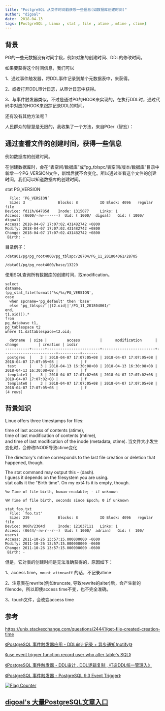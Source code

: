 ```yaml
---
title: "PostgreSQL 从文件时间戳获悉一些信息(如数据库创建时间)"
author: "digoal"
date:  2018-04-13
tags: [PostgreSQL , Linux , stat , file , atime , mtime , ctime]
---
```

## 背景    
PG的一些元数据没有时间字段，例如对象的创建时间、DDL的修改时间。  
  
如果要获得这个时间信息，我们可以  
  
1、通过事件触发器，将DDL事件记录到某个元数据表中，来获得。  
  
2、或者打开DDL审计日志，从审计日志中获得。  
  
3、与事件触发器类似，不过是通过PG的HOOK来实现的，在执行DDL时，通过代码中对应的HOOK来跟踪记录DDL的时间。  
  
还有没有其他方法呢？  
  
人民群众的智慧是无限的，我收集了一个方法，来自PGer（智宏）：  
  
## 通过查看文件的创建时间，获得一些信息  
例如数据库的创建时间。  
  
在创建数据库时，会在“表空间/数据库”或“pg_tblspc/表空间/版本/数据库”目录中新增一个PG_VERSION文件，新增后就不会变化。所以通过查看这个文件的创建时间，我们可以知道数据库的创建时间。  
  
stat PG_VERSION   
  
```  
  File: ‘PG_VERSION’  
  Size: 3               Blocks: 8          IO Block: 4096   regular file  
Device: fd11h/64785d    Inode: 1315077     Links: 1  
Access: (0600/-rw-------)  Uid: ( 1000/  digoal)   Gid: ( 1000/  digoal)  
Access: 2018-04-07 17:07:02.431482742 +0800  
Modify: 2018-04-07 17:07:02.431482742 +0800  
Change: 2018-04-07 17:07:02.431482742 +0800  
 Birth: -  
```  
  
目录例子：  
  
```  
/data01/pg/pg_root4000/pg_tblspc/28704/PG_11_201804061/28705  
  
/data01/pg/pg_root4000/base/13220  
```  
  
使用SQL查询所有数据库的创建时间，取modification。     
  
```  
select   
datname,  
(pg_stat_file(format('%s/%s/PG_VERSION',  
case   
  when spcname='pg_default' then 'base'   
  else 'pg_tblspc/'||t2.oid||'/PG_11_201804061/'    
end,  
t1.oid))).*    
from   
pg_database t1,    
pg_tablespace t2   
where t1.dattablespace=t2.oid;   
  
  datname  | size |         access         |      modification      |         change         | creation | isdir   
-----------+------+------------------------+------------------------+------------------------+----------+-------  
 postgres  |    3 | 2018-04-07 17:07:05+08 | 2018-04-07 17:07:05+08 | 2018-04-07 17:07:05+08 |          | f  
 test      |    3 | 2018-04-13 16:30:08+08 | 2018-04-13 16:30:08+08 | 2018-04-13 16:30:08+08 |          | f  
 template1 |    3 | 2018-04-07 17:07:02+08 | 2018-04-07 17:07:02+08 | 2018-04-07 17:07:02+08 |          | f  
 template0 |    3 | 2018-04-07 17:07:05+08 | 2018-04-07 17:07:05+08 | 2018-04-07 17:07:05+08 |          | f  
(4 rows)  
```  
  
  
## 背景知识  
  
Linux offers three timestamps for files:   
  
time of last access of contents (atime),   
time of last modification of contents (mtime),   
and time of last modification of the inode (metadata, ctime).  当文件大小发生变化时，会修改INODE导致ctime变化  
  
The directory's mtime corresponds to the last file creation or deletion that happened, though.  
  
  
The stat command may output this - (dash).   
I guess it depends on the filesystem you are using.   
stat calls it the "Birth time". On my ext4 fs it is empty, though.  
  
```  
%w Time of file birth, human-readable; - if unknown  
  
%W Time of file birth, seconds since Epoch; 0 if unknown  
  
stat foo.txt  
  File: `foo.txt'  
  Size: 239             Blocks: 8          IO Block: 4096   regular file  
Device: 900h/2304d      Inode: 121037111   Links: 1  
Access: (0644/-rw-r--r--)  Uid: ( 1000/  adrian)   Gid: (  100/   users)  
Access: 2011-10-26 13:57:15.000000000 -0600  
Modify: 2011-10-26 13:57:15.000000000 -0600  
Change: 2011-10-26 13:57:15.000000000 -0600  
 Birth: -  
```  
  
但是，它对表的创建时间是无法准确获得的，原因如下：  
  
1、access time，```mount atime=off``` 的话，不记录atime  
  
2、注意表在rewrite(例如truncate, 导致rewrite的alter)后，会产生新的filenode，所以即使access time不变，也不完全准确。  
  
3、touch文件，会改变access time  
  
## 参考  
https://unix.stackexchange.com/questions/24441/get-file-created-creation-time  
  
[《PostgreSQL 事件触发器应用 - DDL审计记录 + 异步通知(notify)》](../201709/20170925_02.md)    
  
[《use event trigger function record user who alter table's SQL》](../201412/20141211_02.md)    
  
[《PostgreSQL 事件触发器 - DDL审计 , DDL逻辑复制 , 打造DDL统一管理入》](../201412/20141211_01.md)    
  
[《PostgreSQL 事件触发器 - PostgreSQL 9.3 Event Trigger》](../201303/20130313_01.md)    
  
<a rel="nofollow" href="http://info.flagcounter.com/h9V1"  ><img src="http://s03.flagcounter.com/count/h9V1/bg_FFFFFF/txt_000000/border_CCCCCC/columns_2/maxflags_12/viewers_0/labels_0/pageviews_0/flags_0/"  alt="Flag Counter"  border="0"  ></a>  
  
  
  
  
  
  
## [digoal's 大量PostgreSQL文章入口](https://github.com/digoal/blog/blob/master/README.md "22709685feb7cab07d30f30387f0a9ae")
  
